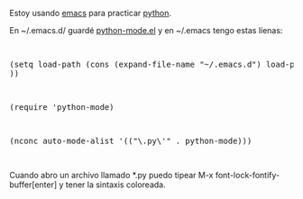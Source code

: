 <html><body><p>Estoy usando <a href="http://www.gnu.org/software/emacs/">emacs</a> para practicar <a href="http://www.python.org">python</a>. 

En ~/.emacs.d/ guardé <a href="http://sourceforge.net/projects/python-mode/">python-mode.el</a> y en ~/.emacs tengo estas líenas:

</p><pre lang="lisp">

(setq load-path (cons (expand-file-name "~/.emacs.d") load-path ))

(require 'python-mode)

(nconc auto-mode-alist '(("\\.py\\'" . python-mode)))

</pre>

Cuando abro un archivo llamado *.py puedo tipear M-x font-lock-fontify-buffer[enter] y tener la sintaxis coloreada.

</body></html>